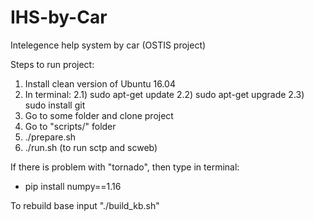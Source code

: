 # IHS-by-Car
Intelegence help system by car (OSTIS project)

Steps to run project:
1) Install clean version of Ubuntu 16.04
2) In terminal:
  2.1) sudo apt-get update
  2.2) sudo apt-get upgrade
  2.3) sudo install git
3) Go to some folder and clone project
4) Go to "scripts/" folder
5) ./prepare.sh
6) ./run.sh (to run sctp and scweb)

If there is problem with "tornado", then type in terminal:
- pip install numpy==1.16

To rebuild base input "./build_kb.sh"
